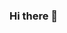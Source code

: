 ### Hi there 👋

<!--
**iamtushar007/iamtushar007** is a ✨ _special_ ✨ repository because its `README.md` (this file) appears on your GitHub profile.


[![Typing SVG](https://readme-typing-svg.demolab.com/?lines=I'm+Tushar+Gahtori;)](https://git.io/typing-svg)

Here are some ideas to get you started:

- 🔭 I’m currently working on ...
- 🌱 I’m currently learning ...
- 👯 I’m looking to collaborate on ...
- 🤔 I’m looking for help with ...
- 💬 Ask me about ...
- 📫 How to reach me: ...
- 😄 Pronouns: ...
- ⚡ Fun fact: ...
-->
